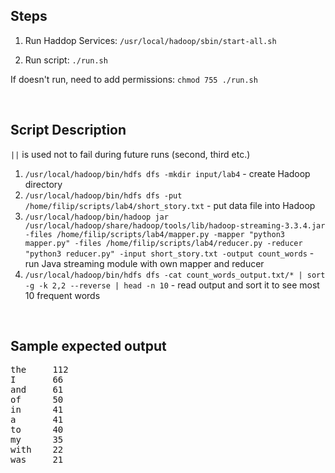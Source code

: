 ## Steps
1. Run Haddop Services:
```/usr/local/hadoop/sbin/start-all.sh```

2. Run script:
```./run.sh```

If doesn't run, need to add permissions:
```chmod 755 ./run.sh```

<br />

## Script Description
```||``` is used not to fail during future runs (second, third etc.)
1. ```/usr/local/hadoop/bin/hdfs dfs -mkdir input/lab4``` - create Hadoop directory
2. ```/usr/local/hadoop/bin/hdfs dfs -put /home/filip/scripts/lab4/short_story.txt``` - put data file into Hadoop
3. ```/usr/local/hadoop/bin/hadoop jar /usr/local/hadoop/share/hadoop/tools/lib/hadoop-streaming-3.3.4.jar -files /home/filip/scripts/lab4/mapper.py -mapper "python3 mapper.py" -files /home/filip/scripts/lab4/reducer.py -reducer "python3 reducer.py" -input short_story.txt -output count_words``` - run Java streaming module with own mapper and reducer
4. ```/usr/local/hadoop/bin/hdfs dfs -cat count_words_output.txt/* | sort -g -k 2,2 --reverse | head -n 10``` - read output and sort it to see most 10 frequent words

<br />

## Sample expected output
<pre>
the     112
I       66
and     61
of      50
in      41
a       41
to      40
my      35
with    22
was     21
</pre>